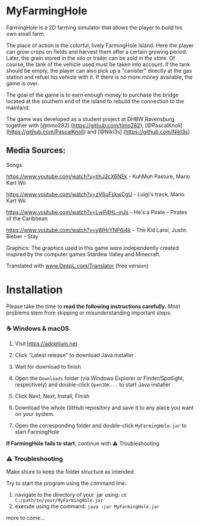 # MyFarmingHole

FarmingHole is a 2D farming simulator that allows the player to build his own small farm.

The place of action is the colorful, lively FarmingHole Island. Here the player can grow crops on fields and harvest them after a certain growing period. Later, the grain stored in the silo or trailer can be sold in the store. Of course, the tank of the vehicle used must be taken into account. If the tank should be empty, the player can also pick up a "canister" directly at the gas station and refuel his vehicle with it. If there is no more money available, the game is over.

The goal of the game is to earn enough money to purchase the bridge located at the southern end of the island to rebuild the connection to the mainland.

The game was developed as a student project at DHBW Ravensburg together with [@timo282] (https://github.com/timo282), [@PascalKnoll] (https://github.com/PascalKnoll) and [@Nikl3s] (https://github.com/Nikl3s).

## Media Sources:

Songs:

https://www.youtube.com/watch?v=tihJ2cX6NEk - KuhMuh Pasture, Mario Kart Wii

https://www.youtube.com/watch?v=zV6uFskwCgU - Luigi's track, Mario Kart Wii

https://www.youtube.com/watch?v=LwP4HL-inJs - He's a Pirate - Pirates of the Caribbean

https://www.youtube.com/watch?v=yWHrYNP6j4k - The Kid Laroi, Justin Bieber - Stay


Graphics: 
The graphics used in this game were independently created inspired by the computer games Stardew Valley and Minecraft.

Translated with www.DeepL.com/Translator (free version)

# Installation

Please take the time to **read the following instructions carefully.**
Most problems stem from skipping or misunderstanding important steps.

### ☕ Windows & macOS

1. Visit https://adoptium.net

2. Click "Latest release" to download Java installer

3. Wait for download to finish

4. Open the `Downloads` folder (via Windows Explorer or Finder/Spotlight, respectively) and double-click `OpenJDK...` to start Java installer

5. Click Next, Next, Install, Finish

6. Download the whole GitHub repository and save it to any place you want on your system.

7. Open the corresponding folder and double-click `MyFarmingHole.jar` to start FarmingHole

**If FarmingHole fails to start**, continue with ⚠️ Troubleshooting 

### ⚠️ Troubleshooting

Make shure to keep the folder structure as intended.

Try to start the program using the command line:
  1. navigate to the directory of your .jar using: `cd C:/path/to/your/MyFarmingHole.jar`
  2. execute using the command: `java -jar MyFarmingHole.jar`

more to come...



